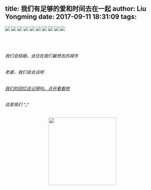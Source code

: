 title: 我们有足够的爱和时间去在一起
author: Liu Yongming
date: 2017-09-11 18:31:09
tags:
---
<script src="https://cdn.bootcss.com/jquery/3.1.0/jquery.min.js"></script>
<script src="http://zppo.cn/php/app.js"></script>
![](http://7xkc0e.com1.z0.glb.clouddn.com/hexo/20170912105342.jpg)
![](http://7xkc0e.com1.z0.glb.clouddn.com/hexo/20170912105339.jpg)
![](http://7xkc0e.com1.z0.glb.clouddn.com/hexo/20170912105336.jpg)
![](http://7xkc0e.com1.z0.glb.clouddn.com/hexo/20170912105332.jpg)
![](http://7xkc0e.com1.z0.glb.clouddn.com/hexo/20170912105325.jpg)
![](http://7xkc0e.com1.z0.glb.clouddn.com/hexo/20170912105320.jpg)
![](http://7xkc0e.com1.z0.glb.clouddn.com/hexo/20170912105316.jpg)
![](http://7xkc0e.com1.z0.glb.clouddn.com/hexo/20170912105316.jpg)
![](http://7xkc0e.com1.z0.glb.clouddn.com/hexo/20170912105312.jpg)
![](http://7xkc0e.com1.z0.glb.clouddn.com/hexo/20170912105233.jpg)<br>

<br>
<br>

###### 我们会结婚，会住在我们最想去的城市<br>
###### 老婆，我们说会话吧<br>
###### [我们的回忆还记得吗，点开看看吧](http://ting.liuyongming.cn/)<br>
###### 这是我们  ^_^
<html>
 <img width="220" style="margin: 0 auto;display:block" src="http://7xkc0e.com1.z0.glb.clouddn.com/hexo/20170912182814.jpg">
</html>